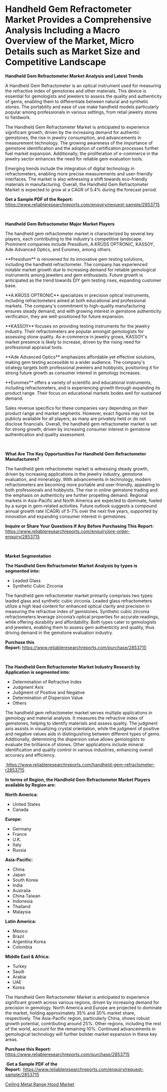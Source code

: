 <p><h1>Handheld Gem Refractometer Market Provides a Comprehensive Analysis Including a Macro Overview of the Market, Micro Details such as Market Size and Competitive Landscape</h1></p><p><strong>Handheld Gem Refractometer Market Analysis and Latest Trends</strong></p>
<p><p>A Handheld Gem Refractometer is an optical instrument used for measuring the refractive index of gemstones and other materials. This device is essential for gemologists and jewelers to assess the quality and authenticity of gems, enabling them to differentiate between natural and synthetic stones. The portability and ease of use make handheld models particularly popular among professionals in various settings, from retail jewelry stores to fieldwork.</p><p>The Handheld Gem Refractometer Market is anticipated to experience significant growth, driven by the increasing demand for authentic gemstones, the rise in jewelry consumption, and advancements in measurement technology. The growing awareness of the importance of gemstone identification and the adoption of certification processes further fuel market expansion. Additionally, the proliferation of e-commerce in the jewelry sector enhances the need for reliable gem evaluation tools.</p><p>Emerging trends include the integration of digital technology in refractometers, enabling more precise measurements and user-friendly interfaces. The market is also witnessing a shift towards eco-friendly materials in manufacturing. Overall, the Handheld Gem Refractometer Market is expected to grow at a CAGR of 5.4% during the forecast period.</p></p>
<p><strong>Get a Sample PDF of the Report:&nbsp;</strong> <a href="https://www.reliableresearchreports.com/enquiry/request-sample/2853715?utm_campaign=3383&utm_medium=2&utm_source=Github&utm_content=ia&utm_term=12032025&utm_id=handheld-gem-refractometer">https://www.reliableresearchreports.com/enquiry/request-sample/2853715</a></p>
<p>&nbsp;</p>
<p><strong>Handheld Gem Refractometer Major Market Players</strong></p>
<p><p>The handheld gem refractometer market is characterized by several key players, each contributing to the industry's competitive landscape. Prominent companies include Presidium, A.KRÜSS OPTRONIC, KASSOY, Ade Advanced Optics, and Euromex, among others.</p><p>**Presidium** is renowned for its innovative gem testing solutions, including the handheld refractometer. The company has experienced notable market growth due to increasing demand for reliable gemological instruments among jewelers and gem enthusiasts. Future growth is anticipated as the trend towards DIY gem testing rises, expanding customer base.</p><p>**A.KRÜSS OPTRONIC** specializes in precision optical instruments, including refractometers aimed at both educational and professional markets. The company's commitment to high-quality manufacturing ensures steady demand, and with growing interest in gemstone authenticity verification, they are well-positioned for future expansion.</p><p>**KASSOY** focuses on providing testing instruments for the jewelry industry. Their refractometers are popular amongst gemologists for assessing stone quality. As e-commerce in jewelry grows, KASSOY's market presence is likely to increase, driven by the rising need for professional appraisal tools.</p><p>**Ade Advanced Optics** emphasizes affordable yet effective solutions, making gem testing accessible to a wider audience. The company's strategy targets both professional jewelers and hobbyists, positioning it for strong future growth as consumer interest in gemology increases.</p><p>**Euromex** offers a variety of scientific and educational instruments, including refractometers, and is experiencing growth through expanding its product range. Their focus on educational markets bodes well for sustained demand.</p><p>Sales revenue specifics for these companies vary depending on their product range and market segments. However, exact figures may not be publicly available for all players, as many are privately held or do not disclose financials. Overall, the handheld gem refractometer market is set for strong growth, driven by increasing consumer interest in gemstone authentication and quality assessment.</p></p>
<p>&nbsp;</p>
<p><strong>What Are The Key Opportunities For Handheld Gem Refractometer Manufacturers?</strong></p>
<p><p>The handheld gem refractometer market is witnessing steady growth, driven by increasing applications in the jewelry industry, gemstone evaluation, and mineralogy. With advancements in technology, modern refractometers are becoming more portable and user-friendly, appealing to both professionals and hobbyists. The rise in online gemstone trading and the emphasis on authenticity are further propelling demand. Regional markets in Asia-Pacific and North America are expected to dominate, fueled by a surge in gem-related activities. Future outlook suggests a compound annual growth rate (CAGR) of 5-7% over the next five years, supported by innovation and expanding consumer interest in gemstones.</p></p>
<p><strong>Inquire or Share Your Questions If Any Before Purchasing This Report:</strong> <a href="https://www.reliableresearchreports.com/enquiry/pre-order-enquiry/2853715?utm_campaign=3383&utm_medium=2&utm_source=Github&utm_content=ia&utm_term=12032025&utm_id=handheld-gem-refractometer">https://www.reliableresearchreports.com/enquiry/pre-order-enquiry/2853715</a></p>
<p>&nbsp;</p>
<p><strong>Market Segmentation</strong></p>
<p><strong>The Handheld Gem Refractometer Market Analysis by types is segmented into:</strong></p>
<p><ul><li>Leaded Glass</li><li>Synthetic Cubic Zirconia</li></ul></p>
<p><p>The handheld gem refractometer market primarily comprises two types: leaded glass and synthetic cubic zirconia. Leaded glass refractometers utilize a high lead content for enhanced optical clarity and precision in measuring the refractive index of gemstones. Synthetic cubic zirconia refractometers leverage zirconia’s optical properties for accurate readings, while offering durability and affordability. Both types cater to gemologists and jewelers, enabling them to assess gem authenticity and quality, thus driving demand in the gemstone evaluation industry.</p></p>
<p><strong>Purchase this Report:&nbsp;</strong><a href="https://www.reliableresearchreports.com/purchase/2853715?utm_campaign=3383&utm_medium=2&utm_source=Github&utm_content=ia&utm_term=12032025&utm_id=handheld-gem-refractometer">https://www.reliableresearchreports.com/purchase/2853715</a></p>
<p>&nbsp;</p>
<p><strong>The Handheld Gem Refractometer Market Industry Research by Application is segmented into:</strong></p>
<p><ul><li>Determination of Refractive Index</li><li>Judgment Axis</li><li>Judgment of Positive and Negative</li><li>Determination of Dispersion Value</li><li>Others</li></ul></p>
<p><p>The handheld gem refractometer market serves multiple applications in gemology and material analysis. It measures the refractive index of gemstones, helping to identify materials and assess quality. The judgment axis assists in visualizing crystal orientation, while the judgment of positive and negative values aids in distinguishing between different types of gems. Additionally, determining the dispersion value allows gemologists to evaluate the brilliance of stones. Other applications include mineral identification and quality control in various industries, enhancing overall accuracy and efficiency.</p></p>
<p><a href="https://www.reliableresearchreports.com/handheld-gem-refractometer-r2853715?utm_campaign=3383&utm_medium=2&utm_source=Github&utm_content=ia&utm_term=12032025&utm_id=handheld-gem-refractometer">&nbsp;https://www.reliableresearchreports.com/handheld-gem-refractometer-r2853715</a></p>
<p><strong>In terms of Region, the Handheld Gem Refractometer Market Players available by Region are:</strong></p>
<p>
    <p> <strong> North America: </strong>
        <ul>
            <li>United States</li>
            <li>Canada</li>
        </ul>
        </p> 
    <p> <strong> Europe: </strong>
        <ul>
            <li>Germany</li>
            <li>France</li>
            <li>U.K.</li>
            <li>Italy</li>
            <li>Russia</li>
        </ul>
        </p> 
    <p> <strong> Asia-Pacific: </strong>
        <ul>
            <li>China</li>
            <li>Japan</li>
            <li>South Korea</li>
            <li>India</li>
            <li>Australia</li>
            <li>China Taiwan</li>
            <li>Indonesia</li>
            <li>Thailand</li>
            <li>Malaysia</li>
        </ul>
        </p> 
    <p> <strong> Latin America: </strong>
        <ul>
            <li>Mexico</li>
            <li>Brazil</li>
            <li>Argentina Korea</li>
            <li>Colombia</li>
        </ul>
        </p> 
    <p> <strong> Middle East & Africa: </strong>
        <ul>
            <li>Turkey</li>
            <li>Saudi</li>
            <li>Arabia</li>
            <li>UAE</li>
            <li>Korea</li>
        </ul>
    </p>
    </p>
<p><p>The Handheld Gem Refractometer Market is anticipated to experience significant growth across various regions, driven by increasing demand for precision in gemology. North America and Europe are projected to dominate the market, holding approximately 35% and 30% market share, respectively. The Asia-Pacific region, particularly China, shows robust growth potential, contributing around 25%. Other regions, including the rest of the world, account for the remaining 10%. Continued advancements in gemological technology will further bolster market expansion in these key areas.</p></p>
<p><strong>Purchase this Report: </strong><a href="https://www.reliableresearchreports.com/purchase/2853715?utm_campaign=3383&utm_medium=2&utm_source=Github&utm_content=ia&utm_term=12032025&utm_id=handheld-gem-refractometer">https://www.reliableresearchreports.com/purchase/2853715</a></p>
<p>&nbsp;<strong>Get a Sample PDF of the Report:&nbsp;&nbsp;</strong><a href="https://www.reliableresearchreports.com/enquiry/request-sample/2853715?utm_campaign=3383&utm_medium=2&utm_source=Github&utm_content=ia&utm_term=12032025&utm_id=handheld-gem-refractometer">https://www.reliableresearchreports.com/enquiry/request-sample/2853715</a></p>
<p><strong></strong></p>
<p><p><a href="https://github.com/ceneabiruk11/Market-Research-Report-List-1/blob/main/ceiling-metal-range-hood-market.md?utm_campaign=3383&utm_medium=2&utm_source=Github&utm_content=ia&utm_term=12032025&utm_id=handheld-gem-refractometer">Ceiling Metal Range Hood Market</a></p></p>
